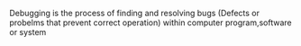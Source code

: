 Debugging is the process of finding and resolving bugs (Defects or probelms that prevent correct operation) within computer program,software or system
